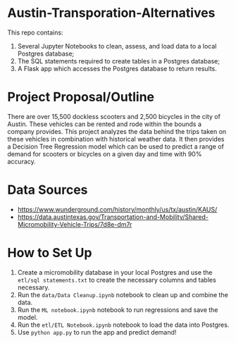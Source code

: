 # Austin-Transporation-Alternatives

This repo contains:
1. Several Jupyter Notebooks to clean, assess, and load data to a local Postgres database; 
2. The SQL statements required to create tables in a Postgres database;
3. A Flask app which accesses the Postgres database to return results.

# Project Proposal/Outline

There are over 15,500 dockless scooters and 2,500 bicycles in the city of Austin. These vehicles can be rented and rode within 
the bounds a company provides. This project analyzes the data behind the trips taken on these vehicles in combination with historical weather data. It then provides a Decision Tree Regression model which can be used to predict a range of demand for 
scooters or bicycles on a given day and time with 90% accuracy. 

# Data Sources
* https://www.wunderground.com/history/monthly/us/tx/austin/KAUS/
* https://data.austintexas.gov/Transportation-and-Mobility/Shared-Micromobility-Vehicle-Trips/7d8e-dm7r

# How to Set Up
1. Create a micromobility database in your local Postgres and use the `etl/sql statements.txt` to create the necessary columns and tables necessary. 
2. Run the `data/Data Cleanup.ipynb` notebook to clean up and combine the data. 
3. Run the `ML notebook.ipynb` notebook to run regressions and save the model. 
4. Run the `etl/ETL Notebook.ipynb` notebook to load the data into Postgres. 
5. Use `python app.py` to run the app and predict demand! 
